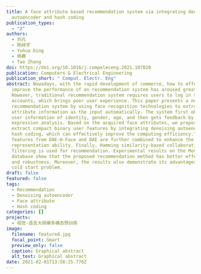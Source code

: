 ```yaml
---
title: A face attribute based recommendation system via integrating denoising
  autoencoder and hash coding
publication_types:
  - "2"
authors:
  - 刘凡
  - 陈峙宇
  - Yuhua Ding
  - 杨赛
  - Tao Zhang
doi: https://doi.org/10.1016/j.compeleceng.2021.107020
publication: Computers & Electrical Engineering
publication_short: " Comput. Electr. Eng"
abstract: Nowadays, with the rapid development of commerce, how to effectively
  improve the performance of an recommendation system has aroused great concern.
  However, traditional recommendation system requires users to log in their
  accounts, which brings poor user experience. This paper presents a novel
  recommendation system by using face recognition technologies to extract face
  attribute information as the input automatically. The system first obtains the
  user information of identity, gender, age, and then gets feedback by
  expression analysis. Based on the acquired face attributes, we propose to
  extract compact binary user features by integrating denoising autoencoder and
  hash coding, which can effectively improve the computing efficiency.The hash
  features from DAE-H-Face and DAE are further combined to enhance the
  representation ability. Finally, Hamming similarity-based collaborative
  filtering is used for recommendation. Experimental results on the MovieLens
  database show that the proposed recommendation method has better effectiveness
  and robustness. Moreover, the results also demonstrate its advantages to the
  cold start problem.
draft: false
featured: false
tags:
  - Recommendation
  - Denoising autoencoder
  - Face attribute
  - Hash coding
categories: []
projects:
  - 视觉-语言大规模多模态预训练
image:
  filename: featured.jpg
  focal_point: Smart
  preview_only: false
  caption: Graphical abstract
  alt_text: Graphical abstract
date: 2021-02-01T13:58:25.776Z
---
```


